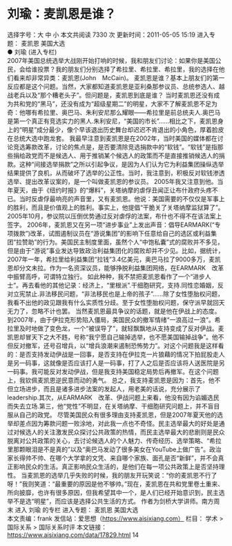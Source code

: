# 刘瑜：麦凯恩是谁？

选择字号：大 中 小   本文共阅读 7330 次 更新时间：2011-05-05 15:19
进入专题： 麦凯恩   美国大选  
● 刘瑜 (进入专栏)  
2007年美国总统选举大战刚开始打响的时候，我和朋友们讨论：如果你是美国公民，会给谁投票？我的朋友们分别选择了希拉里、希拉里、希拉里，我的选择在他们看来却非常异类：麦凯恩(John　McCain)。
麦凯恩是谁？基本上朋友们的第一反应都是这个问题。当然，大家都知道麦凯恩是亚利桑那参议员、总统参选人、越战老兵以及“那个糟老头子”。但问题是，麦凯恩到底是谁？
当时麦凯恩还没有成为共和党的“黑马”，还没有成为“超级星期二”的明星，大家不了解麦凯恩不足为奇：他哪有希拉里、奥巴马、朱利安尼那么耀眼——希拉里是前总统夫人.奥巴马是第一个真正有竞选实力的黑人.朱利安尼，“美国的市长”……相比之下，麦凯恩身上的“明星”成分最少，像个早该退出历史舞台却迟迟不肯退出的小角色，厚着脸皮在总统大选中跑龙套。
我最早注意到麦凯恩是在2002年，当时美国的媒体都在讨论竞选筹款改革，讨论的焦点是，是否要清除竞选捐款中的“软钱”。“软钱”是指那些捐给政党而不是候选人、用于推销某个候选人的政策而不是直接推销候选人的捐款。这种“间接选举捐款”之所以引起争议，是因为人们认为它为利益集团操纵选举结果提供了良机，从而破坏了选举的公正性。当时，我注意到，积极反对软钱渗透选举、提出改革议案的，是一个叫做麦凯恩的参议员。
2005年我又注意到他。当年夏天，由于《纽约时报》的“爆料”，关塔纳摩的虐俘丑闻正让布什政府头疼不已。当时反虐俘最响亮的声音里，又有麦凯恩。他说：美国需要的不仅仅是军事上的胜利，而且是价值观上的胜利。事实上，他提倡“干脆关了关塔纳摩监狱算了”。2005年10月，参议院以压倒优势通过反对虐俘的法案，布什也不得不在该法案上签字。
2006年，麦凯恩又在另一项“进步事业”上发出声音：倡导EARMARK(“专项拨款”)改革，试图遏制议员在“游说集团”的影响下任意给自己的选区或利益集团“拉赞助”的行为。美国民主制度里面，虽然个人“中饱私囊”式的腐败并不多见，但是由于“游说”事业发达导致政治利益集团化的腐败却并不少见。比如，据统计，2007年一年，希拉里给利益集团“拉钱”3.4亿美元，奥巴马拉了9000多万，麦凯恩却分文未拉。作为一名资深议员，能够挣脱利益集团网络，在EARMARK　改革中振臂高呼，可谓特立独行。
如此种种，我不禁把麦凯恩看作了一个“进步人士”。再去看他的其他记录：经济上，“里根派”.干细胞研究，支持.同性恋婚姻，反对立宪禁止.非法移民问题，“非法移民也是上帝的孩子”……除了女性堕胎权问题，我看不出他的政见跟我有什么实质性分歧。至于女性堕胎权问题，保守派早就回天无力了，忽略不计也罢。
当然麦凯恩最具争议的话题，就是他在伊战上的态度。到2007年，由于伊拉克形势陷入僵局，美国民众的撤军情绪“一浪高过一浪”。希拉里及时地做了变色龙，一个“被误导了”，就轻飘飘地从支持变成了反对伊战。麦凯恩却冒天下之大不韪，号称“我宁愿自己输掉选举，也不愿美国输掉战争”。他不但反对撤军，还号召增兵，以“增兵浪潮来遏制恐怖势力”。对这个问题我是这样看的：是否支持发动伊战是一回事，是否支持在伊拉克一片狼藉的情况下拍屁股走人是另一码事，这就像是否应该打人是一码事，打了人之后是否应该将人送医院是另一码事。我可能反对发动伊战，但是我支持美国稳定局势后再撤军。在这个问题上，我钦佩麦凯恩逆民意而动的勇气。
总之，我支持麦凯恩是因为：首先，他不但立场进步，而且是诸多进步法案的发起人，用老美的话说，充分展示了leadership.其次，从EARMARK　改革、伊战问题上来看，他没有因为谄媚选民而失去立场.第三，他“党性”不明显，在关塔纳摩、干细胞研究问题上，并不盲目服从自己的政党。
尽管美国民众有很多理由支持麦凯恩，但是2007年夏天他的选举却差点因为筹款问题一败涂地，对此我一点也不奇怪。民主选举最大的好处是通过对候选人的关注激发民众探讨公共政策的热情，而民主选举最大的悲剧则是民众脱离对公共政策的关心，去讨论候选人的个人魅力、传奇经历、选举策略、“希拉里那颗眼泪是不是真的”以及“奥巴马发动了很多美女在YouTube上做广告”。政治家长得帅不帅、在哪个大学拿的文凭、来自哪个家族、面孔是否“新鲜”，并不会真正影响民众的生活。真正影响民众生活的，是他们在每一项公共政策上是否坚持理性。
当麦凯恩的选举几乎失败的时候，我的朋友开玩笑说：“你的麦凯恩不行了呀！”我则笑道：“最重要的原因是他不够帅。”现在，麦凯恩在共和党里卷土重来、所向披靡，也许有很多原因，但我希望其中一个，是人们已经开始意识到，民主选举不是选“明星”，而应该是选择公共生活的方式。
作者为剑桥大学讲师。南方周末
进入 刘瑜 的专栏     进入专题： 麦凯恩   美国大选  
本文责编：frank
发信站：爱思想（https://www.aisixiang.com）
栏目： 学术 > 国际关系 > 国际关系时评
本文链接：https://www.aisixiang.com/data/17829.html
14